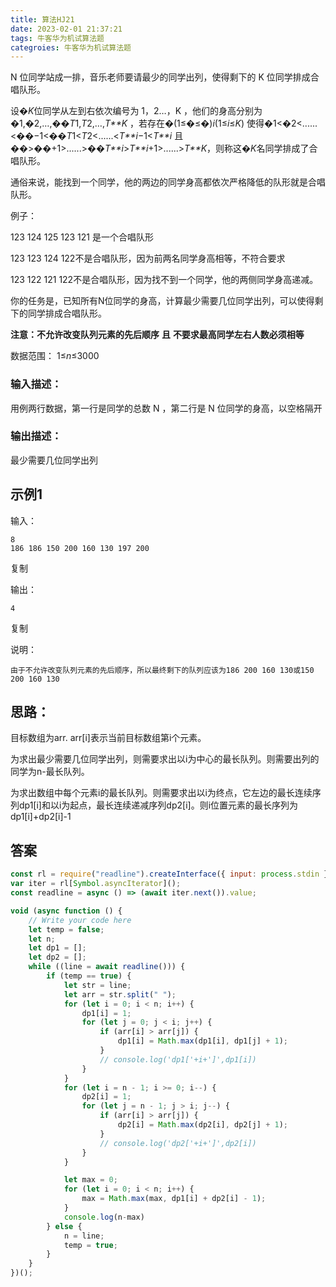 ```yaml
---
title: 算法HJ21
date: 2023-02-01 21:37:21
tags: 牛客华为机试算法题
categroies: 牛客华为机试算法题
---
```


N 位同学站成一排，音乐老师要请最少的同学出列，使得剩下的 K 位同学排成合唱队形。

设�*K*位同学从左到右依次编号为 1，2…，K ，他们的身高分别为�1,�2,…,��*T*1,*T*2,…,*T**K* ，若存在�(1≤�≤�)*i*(1≤*i*≤*K*) 使得�1<�2<......<��−1<��*T*1<*T*2<......<*T**i*−1<*T**i* 且 ��>��+1>......>��*T**i*>*T**i*+1>......>*T**K*，则称这�*K*名同学排成了合唱队形。

通俗来说，能找到一个同学，他的两边的同学身高都依次严格降低的队形就是合唱队形。

例子：

123 124 125 123 121 是一个合唱队形

123 123 124 122不是合唱队形，因为前两名同学身高相等，不符合要求

123 122 121 122不是合唱队形，因为找不到一个同学，他的两侧同学身高递减。



你的任务是，已知所有N位同学的身高，计算最少需要几位同学出列，可以使得剩下的同学排成合唱队形。

**注意：不允许改变队列元素的先后顺序** **且** **不要求最高同学左右人数必须相等**

数据范围： 1≤*n*≤3000 

### 输入描述：

用例两行数据，第一行是同学的总数 N ，第二行是 N 位同学的身高，以空格隔开

### 输出描述：

最少需要几位同学出列

## 示例1

输入：

```
8
186 186 150 200 160 130 197 200
```

复制

输出：

```
4
```

复制

说明：

```
由于不允许改变队列元素的先后顺序，所以最终剩下的队列应该为186 200 160 130或150 200 160 130 
```

## 思路：

目标数组为arr. arr[i]表示当前目标数组第i个元素。

为求出最少需要几位同学出列，则需要求出以i为中心的最长队列。则需要出列的同学为n-最长队列。

为求出数组中每个元素i的最长队列。则需要求出以i为终点，它左边的最长连续序列dp1[i]和以i为起点，最长连续递减序列dp2[i]。则i位置元素的最长序列为dp1[i]+dp2[i]-1

## 答案

```javascript
const rl = require("readline").createInterface({ input: process.stdin });
var iter = rl[Symbol.asyncIterator]();
const readline = async () => (await iter.next()).value;

void (async function () {
    // Write your code here
    let temp = false;
    let n;
    let dp1 = [];
    let dp2 = [];
    while ((line = await readline())) {
        if (temp == true) {
            let str = line;
            let arr = str.split(" ");
            for (let i = 0; i < n; i++) {
                dp1[i] = 1;
                for (let j = 0; j < i; j++) {
                    if (arr[i] > arr[j]) {
                        dp1[i] = Math.max(dp1[i], dp1[j] + 1);
                    }
                    // console.log('dp1['+i+']',dp1[i])
                }
            }
            for (let i = n - 1; i >= 0; i--) {
                dp2[i] = 1;
                for (let j = n - 1; j > i; j--) {
                    if (arr[i] > arr[j]) {
                        dp2[i] = Math.max(dp2[i], dp2[j] + 1);
                    }
                    // console.log('dp2['+i+']',dp2[i])
                }
            }

            let max = 0;
            for (let i = 0; i < n; i++) {
                max = Math.max(max, dp1[i] + dp2[i] - 1);
            }
            console.log(n-max)
        } else {
            n = line;
            temp = true;
        }
    }
})();

```

